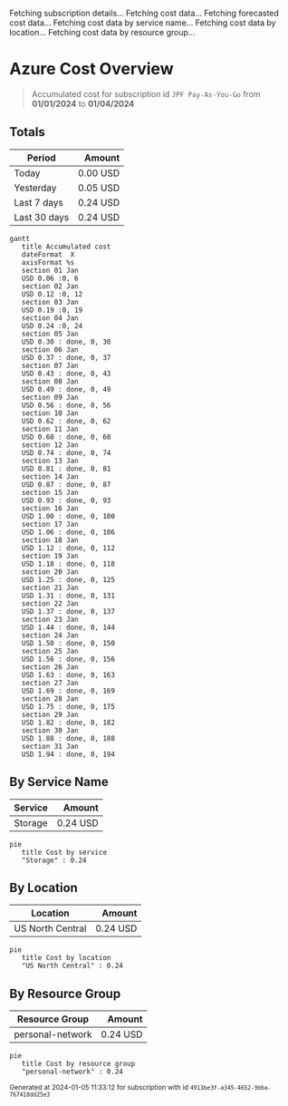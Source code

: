 Fetching subscription details...
Fetching cost data...
Fetching forecasted cost data...
Fetching cost data by service name...
Fetching cost data by location...
Fetching cost data by resource group...
# Azure Cost Overview

> Accumulated cost for subscription id `JPF Pay-As-You-Go` from **01/01/2024** to **01/04/2024**

## Totals

|Period|Amount|
|---|---:|
|Today|0.00 USD|
|Yesterday|0.05 USD|
|Last 7 days|0.24 USD|
|Last 30 days|0.24 USD|

```mermaid
gantt
   title Accumulated cost
   dateFormat  X
   axisFormat %s
   section 01 Jan
   USD 0.06 :0, 6
   section 02 Jan
   USD 0.12 :0, 12
   section 03 Jan
   USD 0.19 :0, 19
   section 04 Jan
   USD 0.24 :0, 24
   section 05 Jan
   USD 0.30 : done, 0, 30
   section 06 Jan
   USD 0.37 : done, 0, 37
   section 07 Jan
   USD 0.43 : done, 0, 43
   section 08 Jan
   USD 0.49 : done, 0, 49
   section 09 Jan
   USD 0.56 : done, 0, 56
   section 10 Jan
   USD 0.62 : done, 0, 62
   section 11 Jan
   USD 0.68 : done, 0, 68
   section 12 Jan
   USD 0.74 : done, 0, 74
   section 13 Jan
   USD 0.81 : done, 0, 81
   section 14 Jan
   USD 0.87 : done, 0, 87
   section 15 Jan
   USD 0.93 : done, 0, 93
   section 16 Jan
   USD 1.00 : done, 0, 100
   section 17 Jan
   USD 1.06 : done, 0, 106
   section 18 Jan
   USD 1.12 : done, 0, 112
   section 19 Jan
   USD 1.18 : done, 0, 118
   section 20 Jan
   USD 1.25 : done, 0, 125
   section 21 Jan
   USD 1.31 : done, 0, 131
   section 22 Jan
   USD 1.37 : done, 0, 137
   section 23 Jan
   USD 1.44 : done, 0, 144
   section 24 Jan
   USD 1.50 : done, 0, 150
   section 25 Jan
   USD 1.56 : done, 0, 156
   section 26 Jan
   USD 1.63 : done, 0, 163
   section 27 Jan
   USD 1.69 : done, 0, 169
   section 28 Jan
   USD 1.75 : done, 0, 175
   section 29 Jan
   USD 1.82 : done, 0, 182
   section 30 Jan
   USD 1.88 : done, 0, 188
   section 31 Jan
   USD 1.94 : done, 0, 194
```

## By Service Name

|Service|Amount|
|---|---:|
|Storage|0.24 USD|

```mermaid
pie
   title Cost by service
   "Storage" : 0.24
```

## By Location

|Location|Amount|
|---|---:|
|US North Central|0.24 USD|

```mermaid
pie
   title Cost by location
   "US North Central" : 0.24
```

## By Resource Group

|Resource Group|Amount|
|---|---:|
|personal-network|0.24 USD|

```mermaid
pie
   title Cost by resource group
   "personal-network" : 0.24
```

<sup>Generated at 2024-01-05 11:33:12 for subscription with id `4913be3f-a345-4652-9bba-767418dd25e3`</sup>
